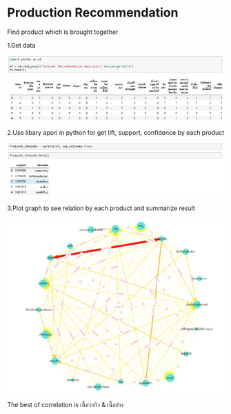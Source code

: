 # Production Recommendation


Find product which is brought together

1.Get data 

![Pic1](https://github.com/Tanapat008/6310422085_BADS7105/blob/main/Homework%2007/Capture1.JPG)


2.Use libary apori in python for get lift, support, confidence by each product

![Pic2](https://github.com/Tanapat008/6310422085_BADS7105/blob/main/Homework%2007/Capture2.JPG)


3.Plot graph to see relation by each product and summarize result

![Pic3](https://github.com/Tanapat008/6310422085_BADS7105/blob/main/Homework%2007/Capture3.JPG)


The best of correlation is เนื้อวากิว & เนื้อย่าง
